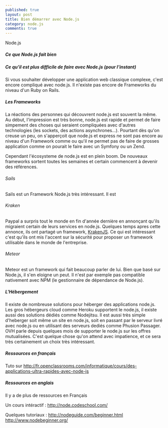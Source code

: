 ```yaml
---
published: true
layout: post
title: Bien démarrer avec Node.js
category: node.js
comments: true
---
```


Node.js
##### Ce que Node.js fait bien


##### Ce qu'il est plus difficile de faire avec Node.js (pour l'instant)
Si vous souhaiter développer une application web classique complexe, c'est encore
compliqué avec node.js. Il n'existe pas encore de Frameworks du niveau
d'un Ruby on Rails.

##### Les Frameworks

La réactions des personnes qui découvrent node.js est souvent la même.
Au début, l'impression est très bonne, node.js est rapide et permet de
faire simpement des choses qui seraient compliquées avec d'autres
technologies (les sockets, des actions asynchrones...). Pourtant dès
qu'on creuse un peu, on s'apperçoit que node.js et express ne sont pas
encore au niveau d'un Framework comme ou qu'il ne permet pas de faire de
grosses application comme on pourait le faire avec un Symfony ou un
Zend.

Cependant l'écosysteme de node.js est en plein boom. De nouveaux
frameworks sortent toutes les semaines et certain commencent à devenir
des références.

###### Sails
Sails est un Framework Node.js très intéressant. Il est 

###### Kraken
Paypal a surpris tout le monde en fin d'année dernière en annonçant
qu'ils migraient certain de leurs services en node.js. Quelques temps
apres cette annonce, ils ont partagé un framework, 
<a href="https://github.com/paypal/kraken-js" taget="_blank">KrakenJS</a>. 
Ce qui est intéressant c'est qu'ils ont mis l'accent sur la sécurité pour proposer
un framework utilisable dans le monde de l'entreprise.


###### Meteor
Meteor est un framework qui fait beaucoup parler de lui. Bien que basé
sur Node.js, il s'en eloigne un peut. Il n'est par exemple pas
compatible nativement avec NPM (le gestionnaire de dépendance de
Node.js).

##### L'Hébergement
Il existe de nombreuse solutions pour héberger des applications node.js.
Les gros hébergeurs cloud comme Heroku supportent le node.js, il existe
aussi des solutions dédiés comme Nodejitsu. Il est aussi très simple
d'heberger soit même un site en node.js, soit en passant par le serveur
livré avec node.js ou en utilisant des serveurs dediés comme Phusion
Passager.
OVH parle depuis quelques mois de supporter le node.js sur les
offres mutualisées. C'est quelque chose qu'on attend avec impatience,
 et ce sera très certainement un choix très intéressant.


##### Ressources en français
Tuto sur http://fr.openclassrooms.com/informatique/cours/des-applications-ultra-rapides-avec-node-js

##### Ressources en anglais
Il y a de plus de ressources en Français

Un cours intéractif : http://node.codeschool.com/

Quelques tutoriaux :
http://nodeguide.com/beginner.html
http://www.nodebeginner.org/
